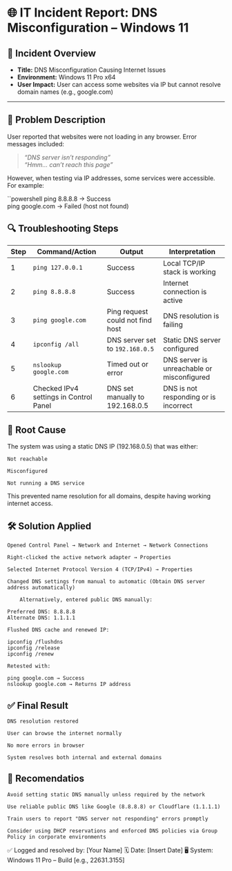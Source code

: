 

# 🌐 IT Incident Report: DNS Misconfiguration – Windows 11

## 📌 Incident Overview
- **Title:** DNS Misconfiguration Causing Internet Issues  
- **Environment:** Windows 11 Pro x64  
- **User Impact:** User can access some websites via IP but cannot resolve domain names (e.g., google.com)

---

## 🧾 Problem Description
User reported that websites were not loading in any browser. Error messages included:

> *“DNS server isn’t responding”*  
> *“Hmm… can’t reach this page”*

However, when testing via IP addresses, some services were accessible. For example:

``powershell
ping 8.8.8.8  → Success  
ping google.com  → Failed (host not found)

## 🔍 Troubleshooting Steps

| Step | Command/Action | Output | Interpretation |
|------|----------------|--------|----------------|
| 1 | `ping 127.0.0.1` | Success | Local TCP/IP stack is working |
| 2 | `ping 8.8.8.8` | Success | Internet connection is active |
| 3 | `ping google.com` | Ping request could not find host | DNS resolution is failing |
| 4 | `ipconfig /all` | DNS server set to `192.168.0.5` | Static DNS server configured |
| 5 | `nslookup google.com` | Timed out or error | DNS server is unreachable or misconfigured |
| 6 | Checked IPv4 settings in Control Panel | DNS set manually to 192.168.0.5 | DNS is not responding or is incorrect |


## 🧩 Root Cause

   The system was using a static DNS IP (192.168.0.5) that was either:

    Not reachable

    Misconfigured

    Not running a DNS service

This prevented name resolution for all domains, despite having working internet access.

## 🛠️ Solution Applied

    Opened Control Panel → Network and Internet → Network Connections

    Right-clicked the active network adapter → Properties

    Selected Internet Protocol Version 4 (TCP/IPv4) → Properties

    Changed DNS settings from manual to automatic (Obtain DNS server address automatically)

        Alternatively, entered public DNS manually:

    Preferred DNS: 8.8.8.8  
    Alternate DNS: 1.1.1.1

    Flushed DNS cache and renewed IP:

    ipconfig /flushdns
    ipconfig /release
    ipconfig /renew

    Retested with:

    ping google.com → Success  
    nslookup google.com → Returns IP address

## ✅  Final Result


    DNS resolution restored

    User can browse the internet normally

    No more errors in browser

    System resolves both internal and external domains

## 📌 Recomendatios

    Avoid setting static DNS manually unless required by the network

    Use reliable public DNS like Google (8.8.8.8) or Cloudflare (1.1.1.1)

    Train users to report "DNS server not responding" errors promptly

    Consider using DHCP reservations and enforced DNS policies via Group Policy in corporate environments

✅ Logged and resolved by: [Your Name]
🗓️ Date: [Insert Date]
🖥️ System: Windows 11 Pro – Build [e.g., 22631.3155]
